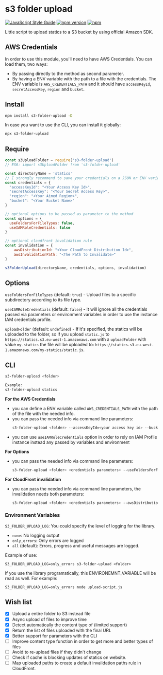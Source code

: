 # s3 folder upload

[![JavaScript Style Guide](https://img.shields.io/badge/code%20style-standard-brightgreen.svg)](http://standardjs.com/)
[![npm version](https://badge.fury.io/js/s3-folder-upload.svg)](https://badge.fury.io/js/s3-folder-upload)
[![npm](https://img.shields.io/npm/dm/s3-folder-upload.svg?maxAge=2592000)]()

Little script to upload statics to a S3 bucket by using official Amazon SDK.

## AWS Credentials

In order to use this module, you'll need to have AWS Credentials. You can load them, two ways:

* By passing directly to the method as second parameter.
* By having a ENV variable with the path to a file with the credentials.
  The ENV variable is `AWS_CREDENTIALS_PATH` and it should have `accessKeyId`, `secretAccessKey`, `region` and `bucket`.

## Install

```bash
npm install s3-folder-upload -D
```

In case you want to use the CLI, you can install it globally:

```bash
npx s3-folder-upload
```

## Require
```javascript
const s3UploadFolder = require('s3-folder-upload')
// ES6: import s3UploadFolder from 's3-folder-upload'

const directoryName = 'statics'
// I strongly recommend to save your credentials on a JSON or ENV variables, or command line args
const credentials = {
  "accessKeyId": "<Your Access Key Id>",
  "secretAccessKey": "<Your Secret Access Key>",
  "region": "<Your Aimed Region>",
  "bucket": "<Your Bucket Name>"
}

// optional options to be passed as parameter to the method
const options = {
  useFoldersForFileTypes: false,
  useIAMRoleCredentials: false
}

// optional cloudfront invalidation rule
const invalidation = {
    awsDistributionId: "<Your CloudFront Distribution Id>",
    awsInvalidationPath: "<The Path to Invalidate>"
}

s3FolderUpload(directoryName, credentials, options, invalidation)
```

## Options
`useFoldersForFileTypes` (default: `true`) - Upload files to a specific subdirectory according to its file type.

`useIAMRoleCredentials` (default: `false`) - It will ignore all the credentials passed via parameters or environment variables in order to use the instance IAM credentials profile.

`uploadFolder` (default: `undefined`) - If it's specified, the statics will be uploaded to the folder, so if you upload `static.js` to `https://statics.s3.eu-west-1.amazonaws.com` with a `uploadFolder` with value `my-statics` the file will be uploaded to: `https://statics.s3.eu-west-1.amazonaws.com/my-statics/static.js`.

## CLI
```bash
s3-folder-upload <folder>

Example:
s3-folder-upload statics
```

**For the AWS Credentials**

* you can define a ENV variable called `AWS_CREDENTIALS_PATH` with the path of the file with the needed info.
* you can pass the needed info via command line parameters:
    ```bash
    s3-folder-upload <folder> --accessKeyId=<your access key id> --bucket=<destination bucket> --region=<region> --secretAccessKey=<your secret access key>
    ```
* you can use `useIAMRoleCredentials` option in order to rely on IAM Profile instance instead any passed by variables and environment

**For Options**

* you can pass the needed info via command line parameters:
    ```bash
    s3-folder-upload <folder> <credentials parameters> --useFoldersForFileTypes=false
    ```

**For CloudFront invalidation**

* you can pass the needed info via command line parameters, the invalidation needs both parameters:
    ```bash
    s3-folder-upload <folder> <credentials parameters> --awsDistributionId=<distributionId> --awsInvalidationPath="/js/*"

### Environment Variables
`S3_FOLDER_UPLOAD_LOG`: You could specify the level of logging for the library.
* `none`: No logging output
* `only_errors`: Only errors are logged
* `all` (default): Errors, progress and useful messages are logged.

Example of use:
```
S3_FOLDER_UPLOAD_LOG=only_errors s3-folder-upload <folder>
```

If you use the library programatically, this ENVIRONEMNT_VARIABLE will be read as well. For example:

```
S3_FOLDER_UPLOAD_LOG=only_errors node upload-script.js
```

## Wish list

- [x] Upload a entire folder to S3 instead file
- [x] Async upload of files to improve time
- [x] Detect automatically the content type of (limited support)
- [x] Return the list of files uploaded with the final URL
- [x] Better support for parameters with the CLI
- [ ] Improve content type function in order to get more and better types of files
- [ ] Avoid to re-upload files if they didn't change
- [ ] Check if cache is blocking updates of statics on website.
- [ ] Map uploaded paths to create a default invalidation paths rule in CloudFront.
